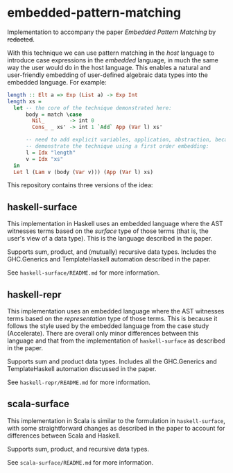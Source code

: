 embedded-pattern-matching
=========================

Implementation to accompany the paper _Embedded Pattern Matching_ by ~~redacted~~.

With this technique we can use pattern matching in the _host_ language to
introduce case expressions in the _embedded_ language, in much the same way the
user would do in the host language. This enables a natural and user-friendly
embedding of user-defined algebraic data types into the embedded language. For
example:

```haskell
length :: Elt a => Exp (List a) -> Exp Int
length xs =
  let -- the core of the technique demonstrated here:
      body = match \case
        Nil_        -> int 0
        Cons_ _ xs' -> int 1 `Add` App (Var l) xs'

      -- need to add explicit variables, application, abstraction, because we
      -- demonstrate the technique using a first order embedding:
      l = Idx "length"
      v = Idx "xs"
  in
  Let l (Lam v (body (Var v))) (App (Var l) xs)
```

This repository contains three versions of the idea:

## haskell-surface

This implementation in Haskell uses an embedded language where the AST witnesses
terms based on the _surface_ type of those terms (that is, the user's view of a
data type). This is the language described in the paper.

Supports sum, product, and (mutually) recursive data types. Includes the
GHC.Generics and TemplateHaskell automation described in the paper.

See `haskell-surface/README.md` for more information.


## haskell-repr

This implementation uses an embedded language where the AST witnesses terms
based on the _representation_ type of those terms. This is because it follows
the style used by the embedded language from the case study (Accelerate). There
are overall only minor differences between this language and that from the
implementation of `haskell-surface` as described in the paper.

Supports sum and product data types. Includes all the GHC.Generics and
TemplateHaskell automation discussed in the paper.

See `haskell-repr/README.md` for more information.


## scala-surface

This implementation in Scala is similar to the formulation in `haskell-surface`,
with some straightforward changes as described in the paper to account for
differences between Scala and Haskell.

Supports sum, product, and recursive data types.

See `scala-surface/README.md` for more information.

